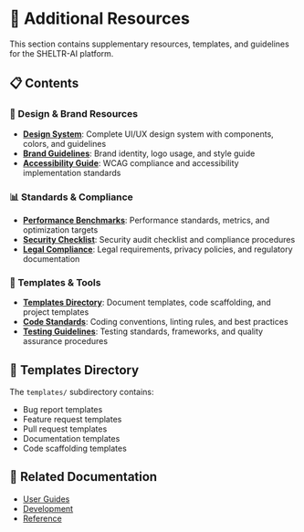# 📖 Additional Resources

This section contains supplementary resources, templates, and guidelines for the SHELTR-AI platform.

## 📋 Contents

### 🎨 Design & Brand Resources
- **[Design System](./design-system.md)**: Complete UI/UX design system with components, colors, and guidelines
- **[Brand Guidelines](./brand-guidelines.md)**: Brand identity, logo usage, and style guide
- **[Accessibility Guide](./accessibility-guide.md)**: WCAG compliance and accessibility implementation standards

### 📊 Standards & Compliance
- **[Performance Benchmarks](./performance-benchmarks.md)**: Performance standards, metrics, and optimization targets
- **[Security Checklist](./security-checklist.md)**: Security audit checklist and compliance procedures
- **[Legal Compliance](./legal-compliance.md)**: Legal requirements, privacy policies, and regulatory documentation

### 📝 Templates & Tools
- **[Templates Directory](./templates/README.md)**: Document templates, code scaffolding, and project templates
- **[Code Standards](./code-standards.md)**: Coding conventions, linting rules, and best practices
- **[Testing Guidelines](./testing-guidelines.md)**: Testing standards, frameworks, and quality assurance procedures

## 📁 Templates Directory

The `templates/` subdirectory contains:
- Bug report templates
- Feature request templates
- Pull request templates
- Documentation templates
- Code scaffolding templates

## 🔗 Related Documentation

- [User Guides](../06-user-guides/README.md)
- [Development](../04-development/README.md)
- [Reference](../07-reference/README.md)
